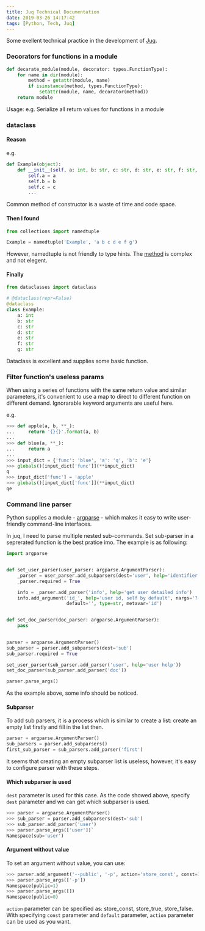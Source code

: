 ```yaml
---
title: Juq Technical Documentation
date: 2019-03-26 14:17:42
tags: [Python, Tech, Juq]
---
```


Some exellent technical practice in the development of [Juq](https://github.com/inhzus/juq).

### Decorators for functions in a module

```python
def decarate_module(module, decorator: types.FunctionType):
    for name in dir(module):
        method = getattr(module, name)
        if isinstance(method, types.FunctionType):
            setattr(module, name, decorator(method))
    return module
```

Usage: e.g. Serialize all return values for functions in a module

### dataclass

#### Reason

e.g.

```python
def Example(object):
    def __init__(self, a: int, b: str, c: str, d: str, e: str, f: str, g: str, ...):
        self.a = a
        self.b = b
        self.c = c
        ...
```

Common method of constructor is a waste of time and code space.

<!--more-->

#### Then I found

```python
from collections import namedtuple

Example = namedtuple('Example', 'a b c d e f g')
```

However, namedtuple is not friendly to type hints. The [method](<https://stackoverflow.com/questions/34269772/type-hints-in-namedtuple/34269877>) is complex and not elegent.

#### Finally

```python
from dataclasses import dataclass

# @dataclass(repr=False)
@dataclass
class Example:
    a: int
    b: str
    c: str
    d: str
    e: str
    f: str
    g: str
```

Dataclass is excellent and supplies some basic function.

### Filter function's useless params

When using a series of functions with the same return value and similar parameters, it's convenient to use a map to direct to different function on different demand. Ignorarable keyword arguments are useful here.

e.g.

```python
>>> def apple(a, b, **_):
...     return '{}{}'.format(a, b)
...
>>> def blue(a, **_):
...     return a
...
>>> input_dict = {'func': 'blue', 'a': 'q', 'b': 'e'}
>>> globals()[input_dict['func']](**input_dict)
q
>>> input_dict['func'] = 'apple'
>>> globals()[input_dict['func']](**input_dict)
qe
```

### Command line parser

Python supplies a module - [argparse](https://docs.python.org/3/library/argparse.html) - which makes it easy to write user-friendly command-line interfaces.

In juq, I need to parse multiple nested sub-commands. Set sub-parser in a seprerated function is the best pratice imo. The example is as following:

```python
import argparse


def set_user_parser(user_parser: argparse.ArgumentParser):
    _parser = user_parser.add_subparsers(dest='user', help='identifier: login/id')
    _parser.required = True

    info = _parser.add_parser('info', help='get user detailed info')
    info.add_argument('id_', help='user id, self by default', nargs='?',
                      default='', type=str, metavar='id')


def set_doc_parser(doc_parser: argparse.ArgumentParser):
    pass
    

parser = argparse.ArgumentParser()
sub_parser = parser.add_subparsers(dest='sub')
sub_parser.required = True

set_user_parser(sub_parser.add_parser('user', help='user help'))
set_doc_parser(sub_parser.add_parser('doc'))

parser.parse_args()
```

As the example above, some info should be noticed.

#### Subparser

To add sub parsers, it is a process which is similar to create a list: create an empty list firstly and fill in the list then.

```python
parser = argparse.ArgumentParser()
sub_parsers = parser.add_subparsers()
first_sub_parser = sub_parsers.add_parser('first')
```

It seems that creating an empty subparser list is useless, however, it's easy to configure parser with these steps.

#### Which subparser is used

`dest` parameter is used for this case. As the code showed above, specify `dest` parameter and we can get which subparser is used.

```python
>>> parser = argparse.ArgumentParser()
>>> sub_parser = parser.add_subparsers(dest='sub')
>>> sub_parser.add_parser('user')
>>> parser.parse_args(['user'])`
Namespace(sub='user')
```

#### Argument without value

To set an argument without value, you can use:

```python
>>> parser.add_argument('--public', '-p', action='store_const', const=1, default=0)
>>> parser.parse_args(['-p'])
Namespace(public=1)
>>> parser.parse_args([])
Namespace(public=0)
```

`action` parameter can be specified as: store_const, store_true, store_false. With specifying `const` parameter and `default` parameter, `action` parameter can be used as you want.
